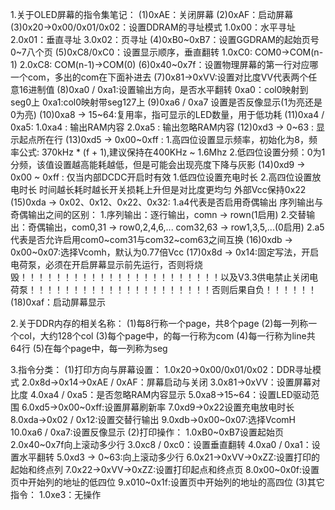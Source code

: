 1.关于OLED屏幕的指令集笔记：
    (1)0xAE：关闭屏幕
    (2)0xAF：启动屏幕
    (3)0x20->0x00/0x01/0x02：设置DDRAM的寻址模式
        1.0x00：水平寻址
        2.0x01：垂直寻址
        3.0x02：页寻址
    (4)0xB0~0xB7：设置GGDRAM的起始页号0~7八个页
    (5)0xC8/0xC0：设置显示顺序，垂直翻转
        1.0xC0: COM0->COM(n-1)
        2.0xC8: COM(n-1)->COM(0)
    (6)0x40~0x7f：设置物理屏幕的第一行对应哪一个com，多出的com在下面补进去
    (7)0x81->0xVV:设置对比度VV代表两个任意16进制值
    (8)0xa0 / 0xa1:设置输出方向，是否水平翻转
        0xa0：col0映射到seg0上
        0xa1:col0映射带seg127上
    (9)0xa6 / 0xa7 设置是否反像显示(1为亮还是0为亮)
    (10)0xa8 -> 15~64:复用率，指可显示的LED数量，用于低功耗
    (11)0xa4 / 0xa5:
        1.0xa4 : 输出RAM内容
        2.0xa5 : 输出忽略RAM内容
    (12)0xd3 -> 0~63 : 显示起点所在行
    (13)0xd5 -> 0x00~0xff : 
        1.高四位设置显示频率，初始化为8，频率公式: 370kHz * (f + 1),建议保持在400KHz ~ 1.6Mhz
        2.低四位设置分频：0为1分频，该值设置越高能耗越低，但是可能会出现亮度下降与灰影
    (14)0xd9 -> 0x00 ~ 0xff : 仅当内部DCDC开启时有效
        1.低四位设置充电时长
        2.高四位设置放电时长
        时间越长耗时越长开关损耗上升但是对比度更均匀
        外部Vcc保持0x22
    (15)0xda -> 0x02、0x12、0x22、0x32:
        1.a4代表是否启用奇偶输出
            序列输出与奇偶输出之间的区别：
                1.序列输出：逐行输出，comn -> rown(1启用)
                2.交替输出：奇偶输出，com0,31 -> row0,2,4,6,... com32,63 -> row1,3,5,...(0启用)
        2.a5代表是否允许启用com0~com31与com32~com63之间互换
    (16)0xdb -> 0x00~0x07:选择Vcomh，默认为0.77倍Vcc
    (17)0x8d -> 0x14:固定写法，开启电荷泵，必须在开启屏幕显示前先运行，否则将烧毁！！！！！！！！！！！！！！！！！！！！！！！以及V3.3供电禁止关闭电荷泵！！！！！！！！！！！！！！！！！！！！！否则后果自负！！！！！！
    (18)0xaf：启动屏幕显示

    


2.关于DDR内存的相关名称：
    (1)每8行称一个page，共8个page
    (2)每一列称一个col，大约128个col
    (3)每个page中，的每一行称为com
    (4)每一行称为line共64行
    (5)在每个page中，每一列称为seg


3.指令分类：
(1)打印方向与屏幕设置：
    1.0x20->0x00/0x01/0x02：DDR寻址模式
    2.0x8d->0x14->0xAE / 0xAF：屏幕启动与关闭
    3.0x81->0xVV：设置屏幕对比度
    4.0xa4 / 0xa5：是否忽略RAM内容显示
    5.0xa8->15~64：设置LED驱动范围
    6.0xd5->0x00~0xff:设置屏幕刷新率
    7.0xd9->0x22设置充电放电时长
    8.0xda->0x02 / 0x12:设置交替行输出
    9.0xdb->0x00~0x07:选择VcomH
    10.0xa6 / 0xa7:设置反像显示
(2)打印操作：
    1.0xB0~0xB7设置起始页
    2.0x40~0x7f向上滚动多少行
    3.0xc8 / 0xc0：设置垂直翻转
    4.0xa0 / 0xa1：设置水平翻转
    5.0xd3 -> 0~63:向上滚动多少行
    6.0x21->0xVV->0xZZ:设置打印的起始和终点列
    7.0x22->0xVV->0xZZ:设置打印起点和终点页
    8.0x00~0x0f:设置页中开始列的地址的低四位
    9.x010~0x1f:设置页中开始列的地址的高四位
(3)其它指令：
    1.0xe3：无操作



